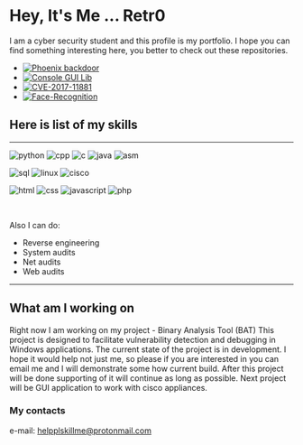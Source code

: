 # Hey, It's Me ... Retr0

I am a cyber security student and this profile is my portfolio. I hope you can find something interesting here, you better to check out these repositories.

- [![Phoenix backdoor](https://img.shields.io/static/v1?label=Repo&message=Phoenix&color=ff0057)](https://github.com/Retr0-code/Phoenix)
- [![Console GUI Lib](https://img.shields.io/static/v1?label=Repo&message=Console_GUI_Lib&color=7163e0)](https://github.com/Retr0-code/Console-Graphics)
- [![CVE-2017-11881](https://img.shields.io/static/v1?label=Repo&message=SignHere&color=607CF7)](https://github.com/Retr0-code/SignHere)
- [![Face-Recognition](https://img.shields.io/static/v1?label=Repo&message=Face_Recognition&color=60aaf7)](https://github.com/Retr0-code/Face-Recognition)

## Here is list of my skills
---

![python](https://img.shields.io/badge/-Python-FFC500?logo=python)
![cpp](https://img.shields.io/badge/-C++-6088FF?logo=c%2b%2b)
![c](https://img.shields.io/badge/-C-60aaf7?logo=c)
![java](https://img.shields.io/badge/-Java-FF8501?logo=java&logoColor=000000)
![asm](https://img.shields.io/badge/-ASM-FF0F1F)

![sql](https://img.shields.io/badge/-SQL-ffffff?logo=MySQL)
![linux](https://img.shields.io/badge/-Linux-000000?logo=linux)
![cisco](https://img.shields.io/badge/-Cisco-ffffff?logo=cisco)

![html](https://img.shields.io/badge/-HTML5-000000?logo=html5)
![css](https://img.shields.io/badge/-CSS3-000000?logo=css3)
![javascript](https://img.shields.io/badge/-JS-000000?logo=javascript)
![php](https://img.shields.io/badge/-PHP-000000?logo=php)

<br>

Also I can do:
  - Reverse engineering
  - System audits
  - Net audits
  - Web audits

---

## What am I working on

Right now I am working on my project - Binary Analysis Tool (BAT) This project is designed to facilitate vulnerability detection and debugging in Windows applications. The current state of the project is in development. I hope it would help not just me, so please if you are interested in you can email me and I will demonstrate some how current build. After this project will be done supporting of it will continue as long as possible. Next project will be GUI application to work with cisco appliances.

### My contacts

e-mail: helpplskillme@protonmail.com
